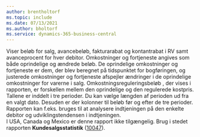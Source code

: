 ```yaml
---
author: brentholtorf
ms.topic: include
ms.date: 07/13/2021
ms.author: bholtorf
ms.service: dynamics-365-business-central
---
```

Viser beløb for salg, avancebeløb, fakturarabat og kontantrabat i RV samt avanceprocent for hver debitor. Omkostninger og fortjeneste angives som både oprindelige og ændrede beløb. De oprindelige omkostninger og fortjeneste er dem, der blev beregnet på tidspunktet for bogføringen, og justerede omkostninger og fortjeneste afspejler ændringer i de oprindelige omkostninger for varerne i salg. Omkostningsreguleringsbeløb , der vises i rapporten, er forskellen mellem den oprindelige og den regulerede kostpris.<br>Tallene er inddelt i tre perioder. Du kan vælge længden af perioden ud fra en valgt dato. Desuden er der kolonner til beløb før og efter de tre perioder. Rapporten kan f.eks. bruges til at analysere indtjeningen på den enkelte debitor og udviklingstendensen i indtjeningen.<br>I USA, Canada og Mexico er denne rapport ikke tilgængelig. Brug i stedet rapporten **Kundesalgsstatistik** ([10047](https://businesscentral.dynamics.com?report=10047)).

